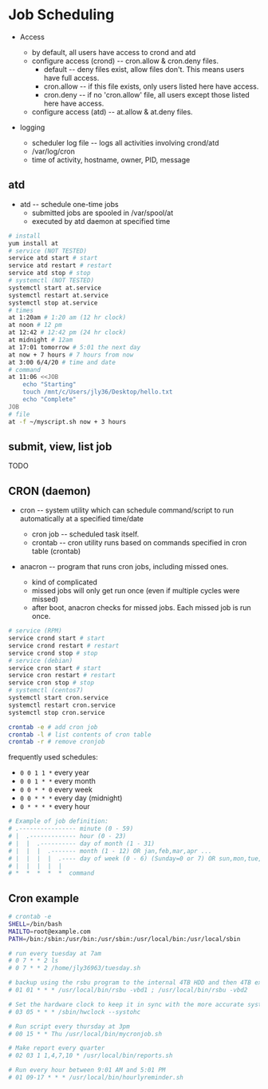 # Job Scheduling

- Access
  - by default, all users have access to crond and atd
  - configure access (crond) -- cron.allow & cron.deny files.
    - default -- deny files exist, allow files don't. This means users have full
      access.
    - cron.allow -- if this file exists, only users listed here have access.
    - cron.deny -- if no 'cron.allow' file, all users except those listed here
      have access.
  - configure access (atd) -- at.allow & at.deny files.

- logging
  - scheduler log file -- logs all activities involving crond/atd
  - /var/log/cron
  - time of activity, hostname, owner, PID, message

## atd

- atd -- schedule one-time jobs
  - submitted jobs are spooled in /var/spool/at
  - executed by atd daemon at specified time

```bash
# install
yum install at
# service (NOT TESTED)
service atd start # start
service atd restart # restart
service atd stop # stop
# systemctl (NOT TESTED)
systemctl start at.service
systemctl restart at.service
systemctl stop at.service
# times
at 1:20am # 1:20 am (12 hr clock)
at noon # 12 pm
at 12:42 # 12:42 pm (24 hr clock)
at midnight # 12am
at 17:01 tomorrow # 5:01 the next day
at now + 7 hours # 7 hours from now
at 3:00 6/4/20 # time and date
# command
at 11:06 <<JOB
    echo "Starting"
    touch /mnt/c/Users/jly36/Desktop/hello.txt
    echo "Complete"
JOB
# file
at -f ~/myscript.sh now + 3 hours
```

## submit, view, list job

TODO

## CRON (daemon)

- cron -- system utility which can schedule command/script to run automatically
  at a specified time/date
  - cron job -- scheduled task itself.
  - crontab -- cron utility runs based on commands specified in cron table
    (crontab)

- anacron -- program that runs cron jobs, including missed ones.
  - kind of complicated
  - missed jobs will only get run once (even if multiple cycles were missed)
  - after boot, anacron checks for missed jobs. Each missed job is run once.

```bash
# service (RPM)
service crond start # start
service crond restart # restart
service crond stop # stop
# service (debian)
service cron start # start
service cron restart # restart
service cron stop # stop
# systemctl (centos7)
systemctl start cron.service
systemctl restart cron.service
systemctl stop cron.service
```

```bash
crontab -e # add cron job
crontab -l # list contents of cron table
crontab -r # remove cronjob
```

frequently used schedules:

- `0 0 1 1 *` every year
- `0 0 1 * *` every month
- `0 0 * * 0` every week
- `0 0 * * *` every day (midnight)
- `0 * * * *` every hour

```bash
# Example of job definition:
# .---------------- minute (0 - 59)
# |  .------------- hour (0 - 23)
# |  |  .---------- day of month (1 - 31)
# |  |  |  .------- month (1 - 12) OR jan,feb,mar,apr ...
# |  |  |  |  .---- day of week (0 - 6) (Sunday=0 or 7) OR sun,mon,tue,wed,thu,fri,sat
# |  |  |  |  |
# *  *  *  *  *  command
```

## Cron example

```bash
# crontab -e
SHELL=/bin/bash
MAILTO=root@example.com
PATH=/bin:/sbin:/usr/bin:/usr/sbin:/usr/local/bin:/usr/local/sbin

# run every tuesday at 7am
# 0 7 * * 2 ls
# 0 7 * * 2 /home/jly36963/tuesday.sh

# backup using the rsbu program to the internal 4TB HDD and then 4TB external
# 01 01 * * * /usr/local/bin/rsbu -vbd1 ; /usr/local/bin/rsbu -vbd2

# Set the hardware clock to keep it in sync with the more accurate system clock
# 03 05 * * * /sbin/hwclock --systohc

# Run script every thursday at 3pm
# 00 15 * * Thu /usr/local/bin/mycronjob.sh

# Make report every quarter
# 02 03 1 1,4,7,10 * /usr/local/bin/reports.sh

# Run every hour between 9:01 AM and 5:01 PM
# 01 09-17 * * * /usr/local/bin/hourlyreminder.sh
```
